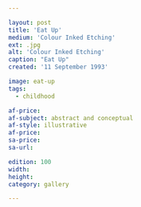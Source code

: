 ```yaml
---

layout: post
title: 'Eat Up'
medium: 'Colour Inked Etching'
ext: .jpg
alt: 'Colour Inked Etching'
caption: "Eat Up"
created: '11 September 1993'

image: eat-up
tags:
  - childhood

af-price:
af-subject: abstract and conceptual
af-style: illustrative
af-price:
sa-price:
sa-url:

edition: 100
width:
height:
category: gallery

---
```

